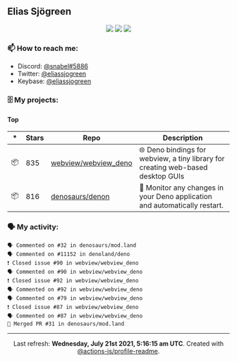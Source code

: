 ## Elias Sjögreen

<p align="center">
  <img src="https://img.shields.io/badge/🎂-dec. 2003-success" />
  <img src="https://img.shields.io/badge/🌎-Stockholm-informational" />
  <img src="https://img.shields.io/badge/👦-He/Him-informational" />
</p>

### 📫 How to reach me:

- Discord: [@snabel#5886](https://discord.com/users/267978757799673866)
- Twitter: [@eliassjogreen](https://twitter.com/eliassjogreen)
- Keybase: [@eliassjogreen](https://keybase.io/eliassjogreen)

### 🗄 My projects:

#### Top
|*|Stars|Repo|Description|
|---|---|---|---|
| 📦 | 835 | [webview/webview_deno](https://github.com/webview/webview_deno) | 🌐 Deno bindings for webview, a tiny library for creating web-based desktop GUIs |
| 📦 | 816 | [denosaurs/denon](https://github.com/denosaurs/denon) | 👀 Monitor any changes in your Deno application and automatically restart. |

### 🗣 My activity:

```
🗣 Commented on #32 in denosaurs/mod.land
🗣 Commented on #11152 in denoland/deno
❗️ Closed issue #90 in webview/webview_deno
🗣 Commented on #90 in webview/webview_deno
❗️ Closed issue #92 in webview/webview_deno
🗣 Commented on #92 in webview/webview_deno
🗣 Commented on #79 in webview/webview_deno
❗️ Closed issue #87 in webview/webview_deno
🗣 Commented on #87 in webview/webview_deno
🎉 Merged PR #31 in denosaurs/mod.land
```

------------
<p align="center">Last refresh: <b>Wednesday, July 21st 2021, 5:16:15 am UTC</b>. Created with <a href=https://github.com/marketplace/actions/profile-readme>@actions-js/profile-readme</a>.</p>
